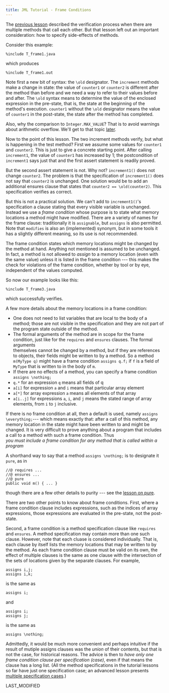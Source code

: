 ```yaml
---
title: JML Tutorial - Frame Conditions
---
```


The [previous lesson](MethodCalls) described the verification process when 
there are multiple methods that call each other. But that lesson left out
an important consideration: how to specify side-effects of methods.

Consider this example:
```
%include T_frame1.java
```
which produces
```
%include T_frame1.out
```
Note first a new bit of syntax: the `\old` designator. The `increment` methods make a change in state: the value of `counter1` or `counter2` is different after
the method than before and we need a way to refer to their values before and after. The `\old` syntax means to determine the value of the enclosed expression
in the pre-state, that is, the state at the beginning of the method's execution.
`counter1` without the `\old` designator means the value of `counter1` in the
post-state, the state after the method has completed.

Also, why the comparison to `Integer.MAX_VALUE`? That is to avoid warnings about arithmetic overflow. We'll get to that topic [later](ArithmeticModes).

Now to the point of this lesson. The two increment methods verify, but 
what is happening in the test method?
First we assume some values for `counter1` and `counter2`. This is just to give
a concrete starting point.
After calling `increment1`, the value of `counter1` has increased by 1; 
the postcondition of `increment1` says just that and the first assert
statement is readily proved. 

But the second assert statement is not. Why not? `increment1()` does not change
`counter2`. The problem is that the specification of `increment1()` does not say
that `counter2` is unchanged. One solution would be to add an additional 
ensures clause that states that `counter2 == \old(counter2)`. This specification
verifies as correct.

But this is not a practical solution. We can't add to `increment1()`'s specification a clause stating that every visible variable is unchanged.
Instead we use a *frame condition* whose purpose is to state what memory
locations a method might have modified. There are a variety of names for
the frame clause: traditionally it is `assignable`, but `assigns` is also permitted.
Note that `modifies` is also an
(implemented) synonym, but in some tools it has a slightly different meaning,
so its use is not recommended.

The frame condition states which memory locations might be changed by the method at hand. Anything not mentioned is assumed to be unchanged. In fact, a method
is not allowed to *assign* to a memory location (even with the same value) unless it is listed in the frame condition --- this makes the check for violations of the frame condition, whether by tool or by eye, independent of the values computed.

So now our example looks like this:
```
%include T_frame3.java
```
which successfully verifies.

A few more details about the memory locations in a frame condition:
* One does not need to list variables that are local to the body of a method;
those are not visible in the specification and they are not part of the 
program state outside of the method.
* The formal arguments of the method are in scope for the frame condition,
just like for the `requires` and `ensures` clauses. The formal arguments \
themselves cannot be changed by a method, but if they are references to objects,
their fields might be written to by a method. So a method `m(MyType q)`
might have a frame condition `assigns q.f;` if `f` is a field of `MyType`
that is written to in the body of `m`.
* If there are no effects of a method, you can specify a frame condition `assigns \nothing;`
* `q.*` for an expression `q` means all fields of q
* `a[i]` for expression `a` and `i` means that particular array element
* `a[*]` for array expression `a` means all elements of that array
* `a[i..j]` for expressions `a`, `i`, and `j` means the stated range of array elements, from `i` to `j` inclusive.

If there is no frame condition at all, then a default is used, namely `assigns \everything;`--- which means exactly that: after a call of this method, any memory location in the state might have been written to and might be changed. It is very difficult to prove anything about a program that includes a call to a method with such a frame condition. Thus  
*you must include a frame condition for any method that is called within a program*

A shorthand way to say that a method `assigns \nothing;` is to designate it `pure`, as in
```
//@ requires ...
//@ ensures ...
//@ pure
public void m() { ... }
```
though there are a few other details to purity --- see the [lesson on pure](Pure).

There are two other points to know about frame conditions. First, where a frame condition clause includes expressions, such as the indices of array expressions, those expressions are evaluated in the pre-state, not the post-state.

Second, a frame condition is a method specification clause like `requires` and `ensures`. A method specification may contain more than one such clause.
However, note that each cluase is considered individually. That is, each clause
by itself lists the memory locations that may be written to by the method.
As each frame condition clause must be valid on its own, the effect of multiple clauses is the same as one clause with the intersection of the sets of locations given by the separate clauses.
For example,
```
assigns i,j;
assigns i,k;
```
is the same as
```
assigns i;
```
and
```
assigns i;
assigns j;
```
is the same as
```
assigns \nothing;
```
Admittedly,  it would be much more convenient and perhaps intuitive if the
result of mutiple assigns clauses was the *union* of their contents, but that is
not the case, for historical reasons. The advice is then to
*have only one frame condition clause per specification (case)*, even if that
means the clause has a long list. (All the method specifications in the
tutorial lessons so far have just one specification case; an advanced lesson
presents [multiple specification cases](SpecificationCases).)



LAST_MODIFIED

